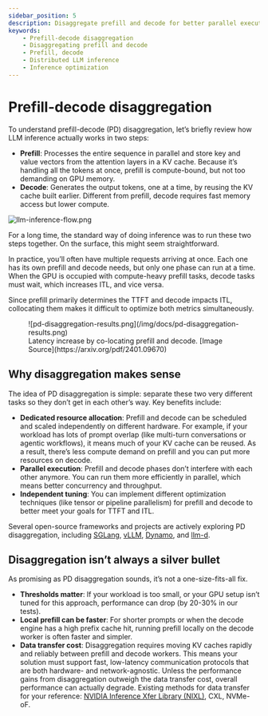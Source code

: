 ```yaml
---
sidebar_position: 5
description: Disaggregate prefill and decode for better parallel execution, resource allocation, and scaling.
keywords:
    - Prefill-decode disaggregation
    - Disaggregating prefill and decode
    - Prefill, decode
    - Distributed LLM inference
    - Inference optimization
---
```


# Prefill-decode disaggregation

To understand prefill-decode (PD) disaggregation, let’s briefly review how LLM inference actually works in two steps:

- **Prefill**: Processes the entire sequence in parallel and store key and value vectors from the attention layers in a KV cache. Because it’s handling all the tokens at once, prefill is compute-bound, but not too demanding on GPU memory.
- **Decode**: Generates the output tokens, one at a time, by reusing the KV cache built earlier. Different from prefill, decode requires fast memory access but lower compute.

![llm-inference-flow.png](/img/docs/llm-inference-flow.png)

For a long time, the standard way of doing inference was to run these two steps together. On the surface, this might seem straightforward.

In practice, you’ll often have multiple requests arriving at once. Each one has its own prefill and decode needs, but only one phase can run at a time. When the GPU is occupied with compute-heavy prefill tasks, decode tasks must wait, which increases ITL, and vice versa.

Since prefill primarily determines the TTFT and decode impacts ITL, collocating them makes it difficult to optimize both metrics simultaneously.

<figure>
![pd-disaggregation-results.png](/img/docs/pd-disaggregation-results.png)
<figcaption>Latency increase by co-locating prefill and decode. [Image Source](https://arxiv.org/pdf/2401.09670)</figcaption>
</figure>

## Why disaggregation makes sense

The idea of PD disaggregation is simple: separate these two very different tasks so they don’t get in each other’s way. Key benefits include:

- **Dedicated resource allocation**: Prefill and decode can be scheduled and scaled independently on different hardware. For example, if your workload has lots of prompt overlap (like multi-turn conversations or agentic workflows), it means much of your KV cache can be reused. As a result, there’s less compute demand on prefill and you can put more resources on decode.
- **Parallel execution**: Prefill and decode phases don’t interfere with each other anymore. You can run them more efficiently in parallel, which means better concurrency and throughput.
- **Independent tuning**: You can implement different optimization techniques (like tensor or pipeline parallelism) for prefill and decode to better meet your goals for TTFT and ITL.

Several open-source frameworks and projects are actively exploring PD disaggregation, including [SGLang](https://github.com/sgl-project/sglang/issues/4655), [vLLM](https://docs.vllm.ai/en/latest/features/disagg_prefill.html), [Dynamo](https://docs.nvidia.com/dynamo/latest/architecture/disagg_serving.html), and [llm-d](https://docs.google.com/document/d/1FNN5snmipaTxEA1FGEeSH7Z_kEqskouKD1XYhVyTHr8/edit?pli=1&tab=t.0).

## Disaggregation isn’t always a silver bullet

As promising as PD disaggregation sounds, it’s not a one-size-fits-all fix.

- **Thresholds matter**: If your workload is too small, or your GPU setup isn’t tuned for this approach, performance can drop (by 20-30% in our tests).
- **Local prefill can be faster**: For shorter prompts or when the decode engine has a high prefix cache hit, running prefill locally on the decode worker is often faster and simpler.
- **Data transfer cost**: Disaggregation requires moving KV caches rapidly and reliably between prefill and decode workers. This means your solution must support fast, low-latency communication protocols that are both hardware- and network-agnostic. Unless the performance gains from disaggregation outweigh the data transfer cost, overall performance can actually degrade. Existing methods for data transfer for your reference: [NVIDIA Inference Xfer Library (NIXL)](https://github.com/ai-dynamo/nixl), CXL, NVMe-oF.